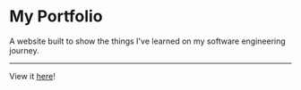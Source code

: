 # My Portfolio

A website built to show the things I've learned on my software engineering journey.
***
View it [here](https://matthewgoicochea.com)!
